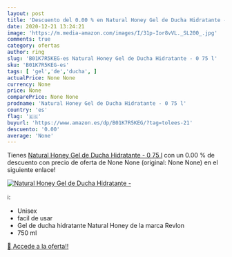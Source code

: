 ```yaml
---
layout: post
title: 'Descuento del 0.00 % en Natural Honey Gel de Ducha Hidratante - '
date: 2020-12-21 13:24:21
image: 'https://m.media-amazon.com/images/I/31p-Ior8vVL._SL200_.jpg'
comments: true
category: ofertas
author: ring
slug: 'B01K7R5KEG-es Natural Honey Gel de Ducha Hidratante - 0 75 l'
sku: 'B01K7R5KEG-es'
tags: [ 'gel','de','ducha', ]
actualPrice: None None
currency: None
price: None
comparePrice: None None
prodname: 'Natural Honey Gel de Ducha Hidratante - 0 75 l'
country: 'es'
flag: '🇪🇸'
buyurl: 'https://www.amazon.es/dp/B01K7R5KEG/?tag=tolees-21'
descuento: '0.00'
average: 'None'
---
```


Tienes [Natural Honey Gel de Ducha Hidratante - 0 75 l](https://www.amazon.es/dp/B01K7R5KEG/?tag=tolees-21) con un 0.00 % de descuento con precio de oferta de None None (original: None None) en el siguiente enlace!

[![Natural Honey Gel de Ducha Hidratante - ](https://m.media-amazon.com/images/I/31p-Ior8vVL._SL200_.jpg)](https://www.amazon.es/dp/B01K7R5KEG/?tag=tolees-21)

ℹ️:

- Unisex
- facil de usar
- Gel de ducha hidratante Natural Honey de la marca Revlon
- 750 ml

[🛒 Accede a la oferta!!](https://www.amazon.es/dp/B01K7R5KEG/?tag=tolees-21)
